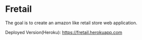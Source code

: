 # Fretail
The goal is to create an amazon like retail store web application.

Deployed Version(Heroku): https://fretail.herokuapp.com
